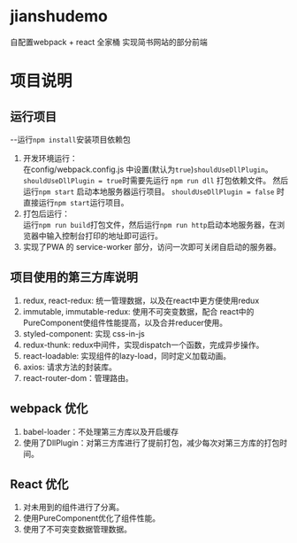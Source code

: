 # jianshudemo
自配置webpack + react 全家桶 实现简书网站的部分前端
# 项目说明
## 运行项目
--运行`npm install`安装项目依赖包
1. 开发环境运行：  
 在config/webpack.config.js 中设置(默认为`true`)`shouldUseDllPlugin`。
 `shouldUseDllPlugin = true`时需要先运行 `npm run dll`  打包依赖文件。
 然后运行`npm start` 启动本地服务器运行项目。
 `shouldUseDllPlugin = false` 时直接运行`npm start`运行项目。
2. 打包后运行：  
  运行`npm run build`打包文件，然后运行`npm run http`启动本地服务器，在浏览器中输入控制台打印的地址即可运行。
3. 实现了PWA 的 service-worker 部分，访问一次即可关闭自启动的服务器。
## 项目使用的第三方库说明
1. redux, react-redux: 统一管理数据，以及在react中更方便使用redux
2. immutable, immutable-redux: 使用不可突变数据，配合 react中的 PureComponent使组件性能提高，以及合并reducer使用。
3. styled-component: 实现 css-in-js
4. redux-thunk: redux中间件，实现dispatch一个函数，完成异步操作。
5. react-loadable: 实现组件的lazy-load，同时定义加载动画。
6. axios: 请求方法的封装库。
7. react-router-dom：管理路由。
## webpack 优化
1. babel-loader：不处理第三方库以及开启缓存
2. 使用了DllPlugin：对第三方库进行了提前打包，减少每次对第三方库的打包时间。
## React 优化
1. 对未用到的组件进行了分离。
2. 使用PureComponent优化了组件性能。
3. 使用了不可突变数据管理数据。
